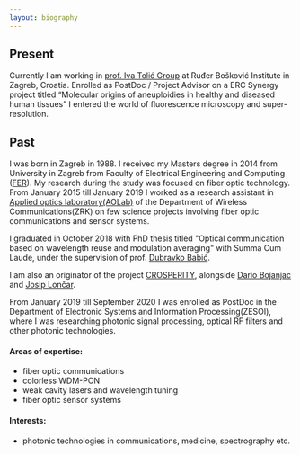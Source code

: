 ```yaml
---
layout: biography
---
```




## Present

Currently I am working in [prof. Iva Tolić Group](http://tolic.irb.hr) at Ruđer Bošković Institute in Zagreb, Croatia.
Enrolled as PostDoc / Project Advisor on a ERC Synergy project titled “Molecular origins of aneuploidies in healthy and diseased human tissues” I entered the world of fluorescence microscopy and super-resolution.
 

## Past

I was born in Zagreb in 1988. I received my Masters degree in 2014 from University in Zagreb from Faculty of Electrical Engineering and Computing ([FER](https://www.fer.unizg.hr)). My research during the study was focused on fiber optic technology. From January 2015 till January 2019 I worked as a research assistant in [Applied optics laboratory(AOLab)](https://aolab.fer.hr) of the Department of Wireless Communications(ZRK) on few science projects involving fiber optic communications and sensor systems.

I graduated in October 2018 with PhD thesis titled "Optical communication based on wavelength reuse and modulation averaging" with Summa Cum Laude, under the supervision of prof. [Dubravko Babić](https://aolab.fer.hr/aolab/people/dubravko_babic).

I am also an originator of the project [CROSPERITY](https://www.fer.unizg.hr/zkist/FERSAT/pocetak), alongside [Dario Bojanjac](https://www.fer.unizg.hr/zkist/djelatnici/dario_bojanjac) and [Josip Lončar](https://www.fer.unizg.hr/zkist/djelatnici/josip_loncar).

From January 2019 till September 2020 I was enrolled as PostDoc in the Department of Electronic Systems and Information Processing(ZESOI), where I was researching photonic signal processing, optical RF filters and other photonic technologies.


#### Areas of expertise:

*   fiber optic communications
*   colorless WDM-PON
*   weak cavity lasers and wavelength tuning
*   fiber optic sensor systems

#### Interests:

*   photonic technologies in communications, medicine, spectrography etc.


